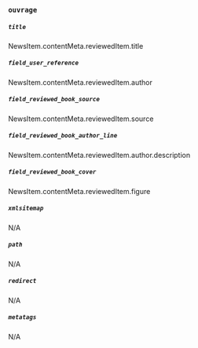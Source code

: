 ### `ouvrage`

##### `title`

NewsItem.contentMeta.reviewedItem.title

##### `field_user_reference`

NewsItem.contentMeta.reviewedItem.author

##### `field_reviewed_book_source`

NewsItem.contentMeta.reviewedItem.source

##### `field_reviewed_book_author_line`

NewsItem.contentMeta.reviewedItem.author.description

##### `field_reviewed_book_cover`

NewsItem.contentMeta.reviewedItem.figure

##### `xmlsitemap`

N/A

##### `path`

N/A

##### `redirect`

N/A

##### `metatags`

N/A
